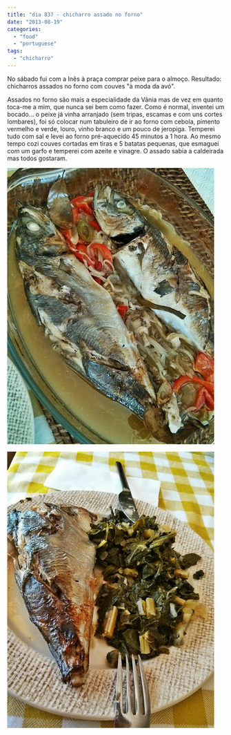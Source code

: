 ```yaml
---
title: "dia 837 - chicharro assado no forno"
date: "2013-08-19"
categories: 
  - "food"
  - "portuguese"
tags: 
  - "chicharro"
---
```


No sábado fui com a Inês à praça comprar peixe para o almoço. Resultado: chicharros assados no forno com couves "à moda da avó". 

  

Assados no forno são mais a especialidade da Vânia mas de vez em quanto toca-me a mim, que nunca sei bem como fazer. Como é normal, inventei um bocado... o peixe já vinha arranjado (sem tripas, escamas e com uns cortes lombares), foi só colocar num tabuleiro de ir ao forno com cebola, pimento vermelho e verde, louro, vinho branco e um pouco de jeropiga. Temperei tudo com sal e levei ao forno pré-aquecido 45 minutos a 1 hora. Ao mesmo tempo cozi couves cortadas em tiras e 5 batatas pequenas, que esmaguei com um garfo e temperei com azeite e vinagre. O assado sabia a caldeirada mas todos gostaram.

  

[![](images/IMG_20130817_132904_20130818100755453.jpg)](http://lh6.ggpht.com/-6Om8j4vLAEs/UhFsxivm_bI/AAAAAAAAFsg/lHFRXHv3jlA/s1600/IMG_20130817_132904_20130818100755453.jpg)

  

 [![](images/IMG_20130817_132959_20130818101001297.jpg)](http://lh6.ggpht.com/-fatw_94iy9k/UhFssoDmHwI/AAAAAAAAFsY/ePL8hM-NF2w/s1600/IMG_20130817_132959_20130818101001297.jpg)

